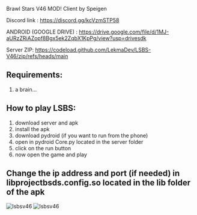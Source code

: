 Brawl Stars V46 MOD! Client by Speigen

Discord link : https://discord.gg/kcVzmSTP58

ANDROID (GOOGLE DRIVE) : https://drive.google.com/file/d/1MJ-aURzZRiAZopf8Bgx5ek2ZqbX1KpPg/view?usp=drivesdk

Server ZIP: https://codeload.github.com/LekmaDev/LSBS-V46/zip/refs/heads/main

## Requirements: ##
1. a brain...

## How to play LSBS: ##
1. download server and apk
2. install the apk
3. download pydroid (if you want to run from the phone)
4. open in pydroid Core.py located in the server folder
5. click on the run button
6. now open the game and play

## Change the ip address and port (if needed) in libprojectbsds.config.so located in the lib folder of the apk ##

![lsbsv46](https://cdn.discordapp.com/attachments/1040608064681803827/1072136009237659718/Screenshot_20230206_183338.jpg)
![lsbsv46](https://cdn.discordapp.com/attachments/1040608064681803827/1072136009623552072/Screenshot_20230206_184033.jpg)
